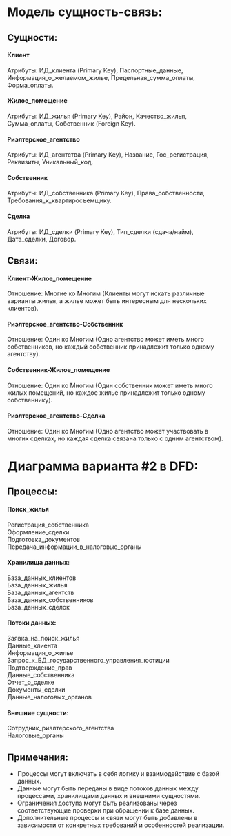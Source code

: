 # Модель сущность-связь:

## Сущности:
#### Клиент
Атрибуты: ИД_клиента (Primary Key), Паспортные_данные, Информация_о_желаемом_жилье, Предельная_сумма_оплаты, Форма_оплаты.   
#### Жилое_помещение
Атрибуты: ИД_жилья (Primary Key), Район, Качество_жилья, Сумма_оплаты, Собственник (Foreign Key).   
#### Риэлтерское_агентство
Атрибуты: ИД_агентства (Primary Key), Название, Гос_регистрация, Реквизиты, Уникальный_код.   
#### Собственник
Атрибуты: ИД_собственника (Primary Key), Права_собственности, Требования_к_квартиросъемщику.   
#### Сделка
Атрибуты: ИД_сделки (Primary Key), Тип_сделки (сдача/найм), Дата_сделки, Договор.   


## Связи:
#### Клиент-Жилое_помещение
Отношение: Многие ко Многим (Клиенты могут искать различные варианты жилья, а жилье может быть интересным для нескольких клиентов).   
#### Риэлтерское_агентство-Собственник
Отношение: Один ко Многим (Одно агентство может иметь много собственников, но каждый собственник принадлежит только одному агентству).   
#### Собственник-Жилое_помещение
Отношение: Один ко Многим (Один собственник может иметь много жилых помещений, но каждое жилье принадлежит только одному собственнику).   
#### Риэлтерское_агентство-Сделка
Отношение: Один ко Многим (Одно агентство может участвовать в многих сделках, но каждая сделка связана только с одним агентством).   

# Диаграмма варианта #2 в DFD:

## Процессы:

#### Поиск_жилья
Регистрация_собственника   
Оформление_сделки   
Подготовка_документов   
Передача_информации_в_налоговые_органы   

#### Хранилища данных:
База_данных_клиентов   
База_данных_жилья   
База_данных_агентств   
База_данных_собственников   
База_данных_сделок   

#### Потоки данных:
Заявка_на_поиск_жилья   
Данные_клиента   
Информация_о_жилье   
Запрос_к_БД_государственного_управления_юстиции   
Подтверждение_прав   
Данные_собственника   
Отчет_о_сделке   
Документы_сделки   
Данные_налоговых_органов   

#### Внешние сущности:
Сотрудник_риэлтерского_агентства   
Налоговые_органы   

## Примечания:
 - Процессы могут включать в себя логику и взаимодействие с базой данных.
 - Данные могут быть переданы в виде потоков данных между процессами, хранилищами данных и внешними сущностями.
 - Ограничения доступа могут быть реализованы через соответствующие проверки при обращении к базе данных.
 - Дополнительные процессы и связи могут быть добавлены в зависимости от конкретных требований и особенностей реализации.
